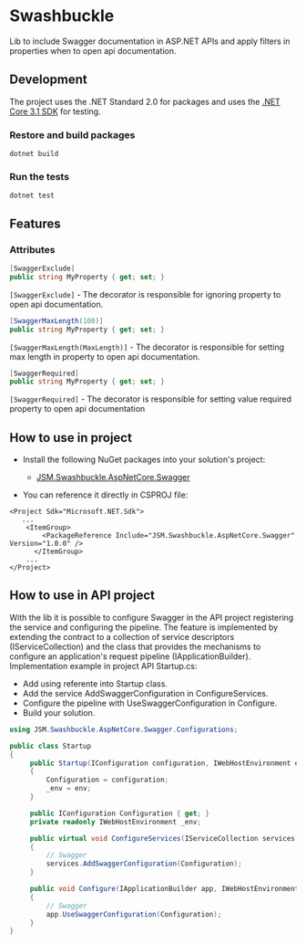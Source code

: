 # Swashbuckle

Lib to include Swagger documentation in ASP.NET APIs and apply filters in properties when to open api documentation.

## Development

The project uses the .NET Standard 2.0 for packages and uses the [.NET Core 3.1 SDK](https://dotnet.microsoft.com/download/dotnet-core/3.1) for testing.

### Restore and build packages
``` shell
dotnet build
```

### Run the tests
``` shell
dotnet test
```

## Features

### Attributes

``` C#
[SwaggerExclude]
public string MyProperty { get; set; }
```
`[SwaggerExclude]` - The decorator is responsible for ignoring property to open api documentation.	
``` C#
[SwaggerMaxLength(100)]
public string MyProperty { get; set; }
```
`[SwaggerMaxLength(MaxLength)]` - The decorator is responsible for setting max length in property to open api documentation.
``` C#
[SwaggerRequired]
public string MyProperty { get; set; }
```
`[SwaggerRequired]` - The decorator is responsible for setting value required property to open api documentation

## How to use in project 

* Install the following NuGet packages into your solution's project:  
	* [JSM.Swashbuckle.AspNetCore.Swagger](https://www.nuget.org/packages/JSM.Swashbuckle.AspNetCore.Swagger/)
	
* You can reference it directly in CSPROJ file:

```
<Project Sdk="Microsoft.NET.Sdk">
   ...
    <ItemGroup>
	    <PackageReference Include="JSM.Swashbuckle.AspNetCore.Swagger" Version="1.0.0" />
	  </ItemGroup>
    ...
</Project>
```

## How to use in API project 

With the lib it is possible to configure Swagger in the API project registering the service and configuring the pipeline.
The feature is implemented by extending the contract to a collection of service descriptors (IServiceCollection) and the class that provides the mechanisms to configure an application's request pipeline (IApplicationBuilder).
Implementation example in project API Startup.cs: 

* Add using referente into Startup class.
* Add the service AddSwaggerConfiguration in ConfigureServices.
* Configure the pipeline with UseSwaggerConfiguration in Configure.
* Build your solution. 

```C#
using JSM.Swashbuckle.AspNetCore.Swagger.Configurations;

public class Startup
{
     public Startup(IConfiguration configuration, IWebHostEnvironment env)
     {
         Configuration = configuration;
         _env = env;
     }

     public IConfiguration Configuration { get; }
     private readonly IWebHostEnvironment _env;

     public virtual void ConfigureServices(IServiceCollection services)
     {
         // Swagger
         services.AddSwaggerConfiguration(Configuration);
     }

     public void Configure(IApplicationBuilder app, IWebHostEnvironment env)
     {
         // Swagger
         app.UseSwaggerConfiguration(Configuration);
     }
}
```
